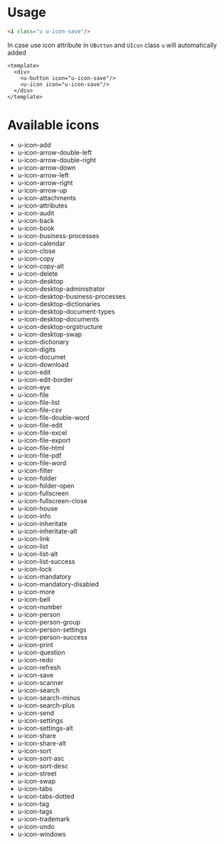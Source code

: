 # Usage

```html
<i class="u u-icon-save"/>
```

In case use icon attribute in `UButton` and `UIcon` class `u` will automatically added
```vue
<template>
  <div>
    <u-button icon="u-icon-save"/>
    <u-icon icon="u-icon-save"/>
  </div>
</template>
```

# Available icons
- u-icon-add
- u-icon-arrow-double-left
- u-icon-arrow-double-right
- u-icon-arrow-down
- u-icon-arrow-left
- u-icon-arrow-right
- u-icon-arrow-up
- u-icon-attachments
- u-icon-attributes
- u-icon-audit
- u-icon-back
- u-icon-book
- u-icon-business-processes
- u-icon-calendar
- u-icon-close
- u-icon-copy
- u-icon-copy-alt
- u-icon-delete
- u-icon-desktop
- u-icon-desktop-administrator
- u-icon-desktop-business-processes
- u-icon-desktop-dictionaries
- u-icon-desktop-document-types
- u-icon-desktop-documents
- u-icon-desktop-orgstructure
- u-icon-desktop-swap
- u-icon-dictionary
- u-icon-digits
- u-icon-documet
- u-icon-download
- u-icon-edit
- u-icon-edit-border
- u-icon-eye
- u-icon-file
- u-icon-file-list
- u-icon-file-csv
- u-icon-file-double-word
- u-icon-file-edit
- u-icon-file-excel
- u-icon-file-export
- u-icon-file-html
- u-icon-file-pdf
- u-icon-file-word
- u-icon-filter
- u-icon-folder
- u-icon-folder-open
- u-icon-fullscreen
- u-icon-fullscreen-close
- u-icon-house
- u-icon-info
- u-icon-inheritate
- u-icon-inheritate-alt
- u-icon-link
- u-icon-list
- u-icon-list-alt
- u-icon-list-success
- u-icon-lock
- u-icon-mandatory
- u-icon-mandatory-disabled
- u-icon-more
- u-icon-bell
- u-icon-number
- u-icon-person
- u-icon-person-group
- u-icon-person-settings
- u-icon-person-success
- u-icon-print
- u-icon-question
- u-icon-redo
- u-icon-refresh
- u-icon-save
- u-icon-scanner
- u-icon-search
- u-icon-search-minus
- u-icon-search-plus
- u-icon-send
- u-icon-settings
- u-icon-settings-alt
- u-icon-share
- u-icon-share-alt
- u-icon-sort
- u-icon-sort-asc
- u-icon-sort-desc
- u-icon-street
- u-icon-swap
- u-icon-tabs
- u-icon-tabs-dotted
- u-icon-tag
- u-icon-tags
- u-icon-trademark
- u-icon-undo
- u-icon-windows
